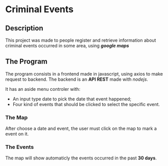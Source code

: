 # Criminal Events

## Description

This project was made to people register and retrieve information about criminal events occurred in
some area, using ***google maps***

## The Program

The program consists in a frontend made in javascript, using axios to make request to backend.
The backend is an **API REST** made with *nodejs*.

It has an aside menu controler with:
- An input type date to pick the date that event happened;
- Four kind of events that should be clicked to select the specific event.

### The Map
After choose a date and event, the user must click on the map to mark a event on it.

### The Events
The map will show automaticly the events occurred in the past **30 days**.
